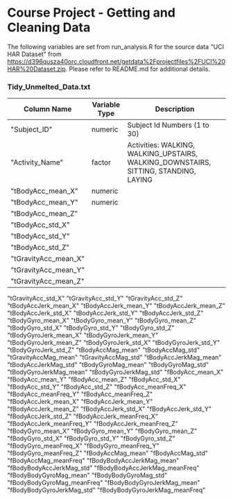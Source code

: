 # Course Project - Getting and Cleaning Data 

The following variables are set from run_analysis.R for the source data "UCI HAR Dataset" from https://d396qusza40orc.cloudfront.net/getdata%2Fprojectfiles%2FUCI%20HAR%20Dataset.zip. Please refer to README.md for additional details.

### Tidy_Unmelted_Data.txt

Column Name      | Variable Type  | Description
 --------------- | -------------  | ------------- 
 "Subject_ID"    | numeric        | Subject Id Numbers (1 to 30)
 "Activity_Name" | factor         | Activities: WALKING, WALKING\_UPSTAIRS, WALKING\_DOWNSTAIRS, SITTING, STANDING, LAYING
"tBodyAcc_mean_X"| numeric |
"tBodyAcc_mean_Y"| numeric |
"tBodyAcc_mean_Z"|
"tBodyAcc_std_X"|
"tBodyAcc_std_Y"|
"tBodyAcc_std_Z"|
"tGravityAcc_mean_X"|
"tGravityAcc_mean_Y"|
"tGravityAcc_mean_Z"|
"tGravityAcc_std_X" "tGravityAcc_std_Y" "tGravityAcc_std_Z" "tBodyAccJerk_mean_X" "tBodyAccJerk_mean_Y" "tBodyAccJerk_mean_Z" "tBodyAccJerk_std_X" "tBodyAccJerk_std_Y" "tBodyAccJerk_std_Z" "tBodyGyro_mean_X" "tBodyGyro_mean_Y" "tBodyGyro_mean_Z" "tBodyGyro_std_X" "tBodyGyro_std_Y" "tBodyGyro_std_Z" "tBodyGyroJerk_mean_X" "tBodyGyroJerk_mean_Y" "tBodyGyroJerk_mean_Z" "tBodyGyroJerk_std_X" "tBodyGyroJerk_std_Y" "tBodyGyroJerk_std_Z" "tBodyAccMag_mean" "tBodyAccMag_std" "tGravityAccMag_mean" "tGravityAccMag_std" "tBodyAccJerkMag_mean" "tBodyAccJerkMag_std" "tBodyGyroMag_mean" "tBodyGyroMag_std" "tBodyGyroJerkMag_mean" "tBodyGyroJerkMag_std" "fBodyAcc_mean_X" "fBodyAcc_mean_Y" "fBodyAcc_mean_Z" "fBodyAcc_std_X" "fBodyAcc_std_Y" "fBodyAcc_std_Z" "fBodyAcc_meanFreq_X" "fBodyAcc_meanFreq_Y" "fBodyAcc_meanFreq_Z" "fBodyAccJerk_mean_X" "fBodyAccJerk_mean_Y" "fBodyAccJerk_mean_Z" "fBodyAccJerk_std_X" "fBodyAccJerk_std_Y" "fBodyAccJerk_std_Z" "fBodyAccJerk_meanFreq_X" "fBodyAccJerk_meanFreq_Y" "fBodyAccJerk_meanFreq_Z" "fBodyGyro_mean_X" "fBodyGyro_mean_Y" "fBodyGyro_mean_Z" "fBodyGyro_std_X" "fBodyGyro_std_Y" "fBodyGyro_std_Z" "fBodyGyro_meanFreq_X" "fBodyGyro_meanFreq_Y" "fBodyGyro_meanFreq_Z" "fBodyAccMag_mean" "fBodyAccMag_std" "fBodyAccMag_meanFreq" "fBodyBodyAccJerkMag_mean" "fBodyBodyAccJerkMag_std" "fBodyBodyAccJerkMag_meanFreq" "fBodyBodyGyroMag_mean" "fBodyBodyGyroMag_std" "fBodyBodyGyroMag_meanFreq" "fBodyBodyGyroJerkMag_mean" "fBodyBodyGyroJerkMag_std" "fBodyBodyGyroJerkMag_meanFreq"
